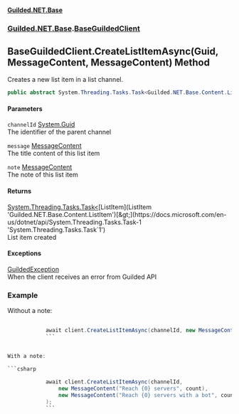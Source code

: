 
#### [Guilded.NET.Base](index 'index')
### [Guilded.NET.Base](index#Guilded_NET_Base 'Guilded.NET.Base').[BaseGuildedClient](BaseGuildedClient 'Guilded.NET.Base.BaseGuildedClient')
## BaseGuildedClient.CreateListItemAsync(Guid, MessageContent, MessageContent) Method
Creates a new list item in a list channel.  
```csharp
public abstract System.Threading.Tasks.Task<Guilded.NET.Base.Content.ListItem> CreateListItemAsync(System.Guid channelId, Guilded.NET.Base.Chat.MessageContent message, Guilded.NET.Base.Chat.MessageContent note=null);
```

#### Parameters
<a name='Guilded_NET_Base_BaseGuildedClient_CreateListItemAsync(System_Guid_Guilded_NET_Base_Chat_MessageContent_Guilded_NET_Base_Chat_MessageContent)_channelId'></a>
`channelId` [System.Guid](https://docs.microsoft.com/en-us/dotnet/api/System.Guid 'System.Guid')  
The identifier of the parent channel
  
<a name='Guilded_NET_Base_BaseGuildedClient_CreateListItemAsync(System_Guid_Guilded_NET_Base_Chat_MessageContent_Guilded_NET_Base_Chat_MessageContent)_message'></a>
`message` [MessageContent](MessageContent 'Guilded.NET.Base.Chat.MessageContent')  
The title content of this list item
  
<a name='Guilded_NET_Base_BaseGuildedClient_CreateListItemAsync(System_Guid_Guilded_NET_Base_Chat_MessageContent_Guilded_NET_Base_Chat_MessageContent)_note'></a>
`note` [MessageContent](MessageContent 'Guilded.NET.Base.Chat.MessageContent')  
The note of this list item
  

#### Returns
[System.Threading.Tasks.Task&lt;](https://docs.microsoft.com/en-us/dotnet/api/System.Threading.Tasks.Task-1 'System.Threading.Tasks.Task`1')[ListItem](ListItem 'Guilded.NET.Base.Content.ListItem')[&gt;](https://docs.microsoft.com/en-us/dotnet/api/System.Threading.Tasks.Task-1 'System.Threading.Tasks.Task`1')  
List item created

#### Exceptions
[GuildedException](GuildedException 'Guilded.NET.Base.GuildedException')  
When the client receives an error from Guilded API
### Example
Without a note:

```csharp
  
            await client.CreateListItemAsync(channelId, new MessageContent("Reach {0} servers", count));  
            ```


With a note:

```csharp
  
            await client.CreateListItemAsync(channelId,  
                new MessageContent("Reach {0} servers", count),  
                new MessageContent("Reach {0} servers with a bot", count)  
            );  
            ```
